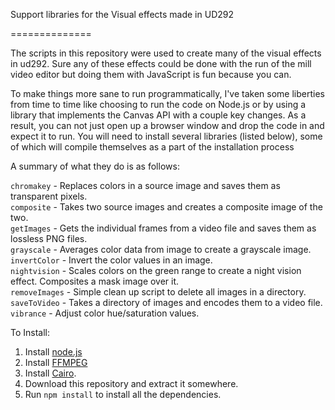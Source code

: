 Support libraries for the Visual effects made in UD292

==============

The scripts in this repository were used to create many of the visual effects in
ud292. Sure any of these effects could be done with the run of the mill video
editor but doing them with JavaScript is fun because you can. 

To make things
more sane to run programmatically, I've taken some liberties from time to time
like choosing to run the code on Node.js or by using a library that implements
the Canvas API with a couple key changes. As a result, you can not just open up
a browser window and drop the code in and expect it to run. You will need to
install several libraries (listed below), some of which will compile themselves
as a part of the installation process

A summary of what they do is as follows:

```chromakey``` - Replaces colors in a source image and saves them as transparent pixels. <br/>
```composite``` - Takes two source images and creates a composite image of the two. <br/>
```getImages``` - Gets the individual frames from a video file and saves them as lossless PNG files. <br/>
```grayscale``` - Averages color data from image to create a grayscale image. <br/>
```invertColor``` - Invert the color values in an image. <br/>
```nightvision``` - Scales colors on the green range to create a night vision effect. Composites a mask image over it. <br/>
```removeImages``` - Simple clean up script to delete all images in a directory. <br/>
```saveToVideo``` - Takes a directory of images and encodes them to a video file. <br/>
```vibrance```     - Adjust color hue/saturation values. <br/>


To Install:

1. Install [node.js](http://nodejs.org/download/)
2. Install [FFMPEG](https://www.ffmpeg.org/download.html)
3. Install [Cairo](http://cairographics.org/download/).
4. Download this repository and extract it somewhere.
5. Run ```npm install``` to install all the dependencies.
